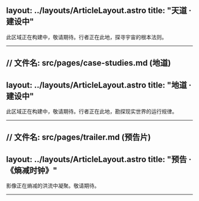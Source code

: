 layout: ../layouts/ArticleLayout.astro
title: "天道 · 建设中"
---
此区域正在构建中，敬请期待。行者正在此地，探寻宇宙的根本法则。

---

// 文件名: src/pages/case-studies.md (地道)
---
layout: ../layouts/ArticleLayout.astro
title: "地道 · 建设中"
---
此区域正在构建中，敬请期待。行者正在此地，勘探现实世界的运行规律。

---

// 文件名: src/pages/trailer.md (预告片)
---
layout: ../layouts/ArticleLayout.astro
title: "预告 · 《熵减时钟》"
---
影像正在熵减的洪流中凝聚。敬请期待。

---